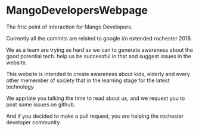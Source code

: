 # MangoDevelopersWebpage
The first point of interaction for Mango Developers.

Currently all the commits are related to google i/o extended rochester 2018.

We as a team are trying as hard as we can to generate awareness about the good potential tech.
help us be successful in that and suggest issues in the website.

This website is intended to create awareness about kids, elderly and every other memember of society that in the learning stage for the latest technology


We appriate you talking the time to read about us, and we request you to post some issues on github.

And if you decided to make a pull request, you are helping the rochester developer community.
